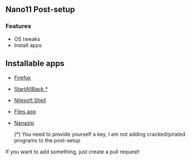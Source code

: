 ## Nano11 Post-setup
### Features
- OS tweaks
- Install apps
## Installable apps
- [Firefox](https://www.mozilla.org/it/firefox/new/)
- [StartAllBack *](https://www.startallback.com/)
- [Nilesoft Shell](https://nilesoft.org/)
- [Files app](https://files.community/)
- [Nanazip](https://github.com/M2Team/NanaZip)

   (*) You need to provide yourself a key, I am not adding cracked/pirated programs to the post-setup

If you want to add something, just create a pull request!
